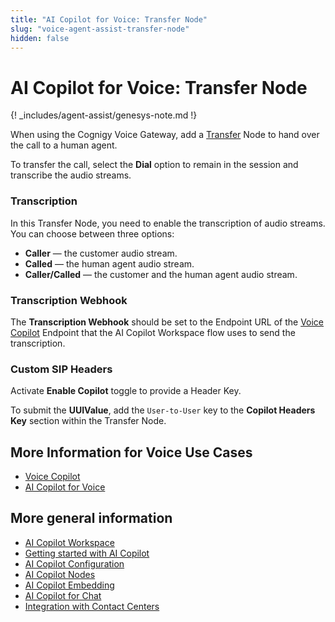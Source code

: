 ```yaml
---
title: "AI Copilot for Voice: Transfer Node"
slug: "voice-agent-assist-transfer-node"
hidden: false
---
```


# AI Copilot for Voice: Transfer Node

{! _includes/agent-assist/genesys-note.md !}

When using the Cognigy Voice Gateway, add a [Transfer](../../ai/flow-nodes/vg/transfer.md) Node to hand over the call to a human agent. 

To transfer the call, select the **Dial** option to remain in the session and transcribe the audio streams.

### Transcription

In this Transfer Node, you need to enable the transcription of audio streams. You can choose between three options:

- **Caller** — the customer audio stream.
- **Called** — the human agent audio stream.
- **Caller/Called** — the customer and the human agent audio stream.

### Transcription Webhook

The **Transcription Webhook** should be set to the Endpoint URL of the [Voice Copilot](../../ai/endpoints/voice-copilot.md) Endpoint that the AI Copilot Workspace flow uses to send the transcription.

### Custom SIP Headers

Activate **Enable Copilot** toggle to provide a Header Key.

To submit the **UUIValue**, add the `User-to-User` key to the **Copilot Headers Key** section within the Transfer Node.

## More Information for Voice Use Cases

- [Voice Copilot](../../ai/endpoints/voice-copilot.md)
- [AI Copilot for Voice](voice-overview.md)

## More general information

- [AI Copilot Workspace](../overview.md)
- [Getting started with AI Copilot](../getting-started.md)
- [AI Copilot Configuration](../configuration.md)
- [AI Copilot Nodes](../../ai/flow-nodes/ai-copilot/overview.md)
- [AI Copilot Embedding](../embedding.md)
- [AI Copilot for Chat](../chat.md)
- [Integration with Contact Centers](../contact-center-integration.md)
